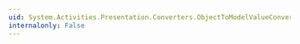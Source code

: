 ```yaml
---
uid: System.Activities.Presentation.Converters.ObjectToModelValueConverter.ConvertBack(System.Object,System.Type[],System.Object,System.Globalization.CultureInfo)
internalonly: False
---
```


